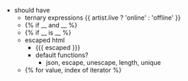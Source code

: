 - should have
	- ternary expressions {{ artist.live ? 'online' : 'offline' }}
	- {% if __ and __  %}
	- {% if __ is __  %}
	- escaped html
		- {{{ escaped }}}
		- default functions? 
			- json, escape, unescape, length, unique
	- {% for value, index of iterator %}
